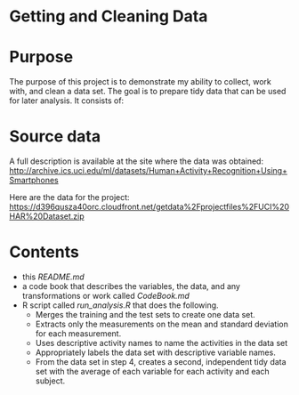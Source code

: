 Getting and Cleaning Data
=======================

# Purpose
The purpose of this project is to demonstrate my ability to collect, work with, and clean a data set. The goal is to prepare tidy data that can be used for later analysis. 
It consists of: 

# Source data
A full description is available at the site where the data was obtained: 
http://archive.ics.uci.edu/ml/datasets/Human+Activity+Recognition+Using+Smartphones 

Here are the data for the project: 
https://d396qusza40orc.cloudfront.net/getdata%2Fprojectfiles%2FUCI%20HAR%20Dataset.zip 


# Contents
- this *README.md*
- a code book that describes the variables, the data, and any transformations or work called *CodeBook.md*
- R script called *run_analysis.R* that does the following. 
	- Merges the training and the test sets to create one data set.
	- Extracts only the measurements on the mean and standard deviation for each measurement. 
	- Uses descriptive activity names to name the activities in the data set
	- Appropriately labels the data set with descriptive variable names. 
	- From the data set in step 4, creates a second, independent tidy data set with the average of each variable for each activity and each subject.